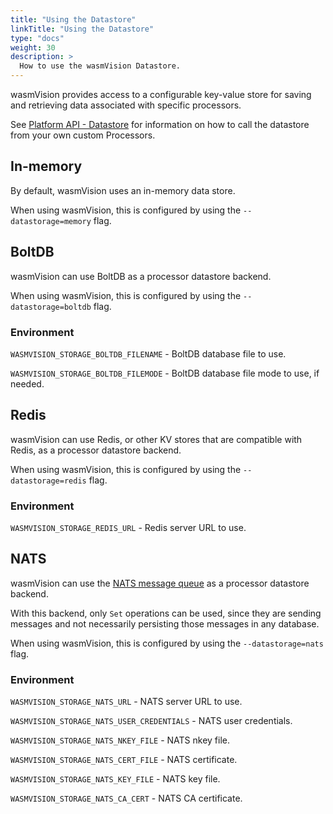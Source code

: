 ```yaml
---
title: "Using the Datastore"
linkTitle: "Using the Datastore"
type: "docs"
weight: 30
description: >
  How to use the wasmVision Datastore.
---
```


wasmVision provides access to a configurable key-value store for saving and retrieving data associated with specific processors.

See [Platform API - Datastore](/docs/reference/platform#a-idwasmvision_platform_datastoreaimport-interface-wasmvisionplatformdatastore) for information on how to call the datastore from your own custom Processors.

## In-memory

By default, wasmVision uses an in-memory data store.

When using wasmVision, this is configured by using the `--datastorage=memory` flag.

## BoltDB

wasmVision can use BoltDB as a processor datastore backend.

When using wasmVision, this is configured by using the `--datastorage=boltdb` flag.

### Environment

`WASMVISION_STORAGE_BOLTDB_FILENAME` - BoltDB database file to use.

`WASMVISION_STORAGE_BOLTDB_FILEMODE` - BoltDB database file mode to use, if needed.

## Redis

wasmVision can use Redis, or other KV stores that are compatible with Redis, as a processor datastore backend.

When using wasmVision, this is configured by using the `--datastorage=redis` flag.

### Environment

`WASMVISION_STORAGE_REDIS_URL` - Redis server URL to use.

## NATS

wasmVision can use the [NATS message queue](https://nats.io/) as a processor datastore backend.

With this backend, only `Set` operations can be used, since they are sending messages and not necessarily persisting those messages in any database.

When using wasmVision, this is configured by using the `--datastorage=nats` flag.

### Environment

`WASMVISION_STORAGE_NATS_URL` - NATS server URL to use.

`WASMVISION_STORAGE_NATS_USER_CREDENTIALS` - NATS user credentials.

`WASMVISION_STORAGE_NATS_NKEY_FILE` - NATS nkey file.

`WASMVISION_STORAGE_NATS_CERT_FILE` - NATS certificate.

`WASMVISION_STORAGE_NATS_KEY_FILE` - NATS key file.

`WASMVISION_STORAGE_NATS_CA_CERT` - NATS CA certificate.
